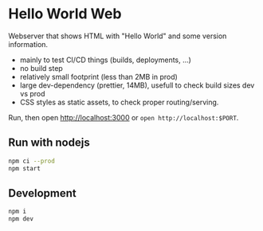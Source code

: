 # Hello World Web

Webserver that shows HTML with "Hello World" and some version information.

* mainly to test CI/CD things (builds, deployments, …)
* no build step
* relatively small footprint (less than 2MB in prod)
* large dev-dependency (prettier, 14MB), usefull to check build sizes dev vs prod
* CSS styles as static assets, to check proper routing/serving.

Run, then open <http://localhost:3000> or `open http://localhost:$PORT`.

## Run with nodejs

```bash
npm ci --prod
npm start
```

## Development

```bash
npm i
npm dev
```
